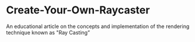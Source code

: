 # Create-Your-Own-Raycaster
An educational article on the concepts and implementation of the rendering technique known as "Ray Casting”
